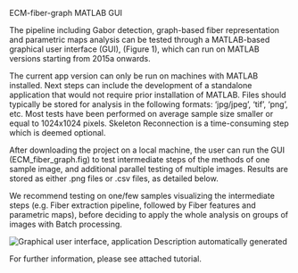 ECM-fiber-graph MATLAB GUI

The pipeline including Gabor detection, graph-based fiber representation and parametric maps analysis can be tested through a MATLAB-based graphical user interface (GUI), (Figure 1), which can run on MATLAB versions starting from 2015a onwards. 

The current app version can only be run on machines with MATLAB installed. Next steps can include the development of a standalone application that would not require prior installation of MATLAB.
Files should typically be stored for analysis in the following formats: ‘jpg/jpeg’, ‘tif’, ‘png’, etc. 
Most tests have been performed on average sample size smaller or equal to 1024x1024 pixels. Skeleton Reconnection is a time-consuming step which is deemed optional. 

After downloading the project on a local machine, the user can run the GUI (ECM_fiber_graph.fig) to test intermediate steps of the methods of one sample image, and additional parallel testing of multiple images. Results are stored as either .png files or .csv files, as detailed below.

We recommend testing on one/few samples visualizing the intermediate steps (e.g. Fiber extraction pipeline, followed by Fiber features and parametric maps), before deciding to apply the whole analysis on groups of images with Batch processing.


![Graphical user interface, application Description automatically
generated](./readme_images//media/image1.png)

For further information, please see attached tutorial.